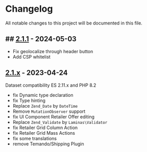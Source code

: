 # Changelog

All notable changes to this project will be documented in this file.

## ## [2.1.1] - 2024-05-03
[2.1.1]: https://github.com/Smile-SA/magento2-module-map/compare/2.1.0...2.1.1

- Fix geolocalize through header button
- Add CSP whitelist

## [2.1.x] - 2023-04-24
[2.1.x]: https://github.com/Smile-SA/magento2-module-map/compare/2.0.4...2.1.0

Dataset compatibility ES 2.11.x and PHP 8.2

- fix Dynamic type declaration
- fix Type hinting
- Replace `Zend_Date` by `DateTime`
- Remove `MutationObserver` support
- fix UI Component Retailer Offer editing
- Replace `Zend_Validate` by `Laminas\Validator`
- fix Retailer Grid Column Action
- fix Retailer Grid Mass Actions
- fix some translations
- remove Temando/Shipping Plugin
